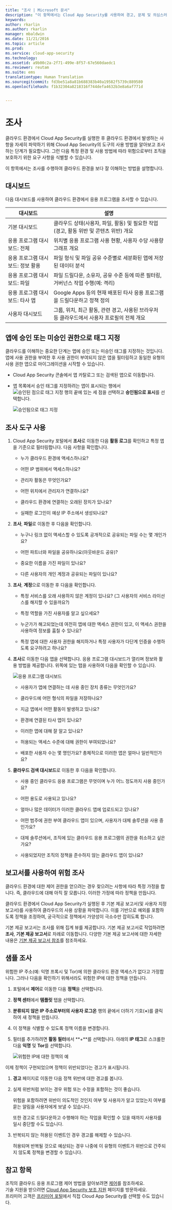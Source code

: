 ```yaml
---
title: "조사 | Microsoft 문서"
description: "이 항목에서는 Cloud App Security를 사용하여 경고, 문제 및 의심스러운 활동을 조사하는 프로세스에 대해 간략하게 설명합니다."
keywords: 
author: rkarlin
ms.author: rkarlin
manager: mbaldwin
ms.date: 11/21/2016
ms.topic: article
ms.prod: 
ms.service: cloud-app-security
ms.technology: 
ms.assetid: a9b00c2a-2f71-499e-8f57-67e560daedc1
ms.reviewer: reutam
ms.suite: ems
translationtype: Human Translation
ms.sourcegitcommit: fd3be51a8a81b688383b40a19582f5739c889580
ms.openlocfilehash: f1b32304a8218316f744defa4632b3e8a6af771d


---
```


# <a name="investigate"></a>조사
클라우드 환경에서 Cloud App Security를 실행한 후 클라우드 환경에서 발생하는 사항을 자세히 파악하기 위해 Cloud App Security의 도구의 사용 방법을 알아보고 조사하는 단계가 필요합니다. 그런 다음 특정 환경 및 사용 방법에 따라 위험으로부터 조직을 보호하기 위한 요구 사항을 식별할 수 있습니다.  

이 항목에서는 조사를 수행하여 클라우드 환경을 보다 잘 이해하는 방법을 설명합니다.  

## <a name="dashboards"></a>대시보드  
다음 대시보드를 사용하여 클라우드 환경에서 응용 프로그램을 조사할 수 있습니다.  

|대시보드|설명|  
|---------------|-----------------|  
|기본 대시보드|클라우드 상태(사용자, 파일, 활동) 및 필요한 작업(경고, 활동 위반 및 콘텐츠 위반) 개요|  
|응용 프로그램 대시보드: 전체|위치별 응용 프로그램 사용 현황, 사용자 수당 사용량 그래프 개요|  
|응용 프로그램 대시보드: 정보 활용|파일 형식 및 파일 공유 수준별로 세분화된 앱에 저장된 데이터 분석|  
|응용 프로그램 대시보드: 파일|파일 드릴다운, 소유자, 공유 수준 등에 따른 필터링, 거버넌스 작업 수행(예: 격리)|  
|응용 프로그램 대시보드: 타사 앱|Google Apps 등의 현재 배포된 타사 응용 프로그램을 드릴다운하고 정책 정의|  
|사용자 대시보드|그룹, 위치, 최근 활동, 관련 경고, 사용된 브라우저 등 클라우드에서 사용자 프로필의 전체 개요|  

##  <a name="a-namesanctionappa-tag-apps-as-sanctioned-or-unsanctioned"></a><a name="sanctionapp"></a> 앱에 승인 또는 미승인 권한으로 태그 지정  
클라우드를 이해하는 중요한 단계는 앱에 승인 또는 미승인 태그를 지정하는 것입니다. 앱에 사용 권한을 부여한 후 사용 권한이 부여되지 않은 앱을 필터링하고 동일한 유형의 사용 권한 앱으로 마이그레이션을 시작할 수 있습니다.  

-   Cloud App Security 콘솔에서 앱 카탈로그 또는 검색된 앱으로 이동합니다.  

-   앱 목록에서 승인 태그를 지정하려는 앱이 표시되는 행에서 ![승인된 점으로 태그 지정](./media/sanction-three-dots.png "Tag as sanctioned dots") 행의 끝에 있는 세 점을 선택하고 **승인됨으로 표시**를 선택합니다.  

     ![승인됨으로 태그 지정](./media/mark-as-sanctioned.png "tag as sanctioned")  


## <a name="use-the-investigation-tools"></a>조사 도구 사용  

1.  Cloud App Security 포털에서 **조사**로 이동한 다음 **활동 로그**를 확인하고 특정 앱을 기준으로 필터링합니다. 다음 사항을 확인합니다.  

    -   누가 클라우드 환경에 액세스하나요?  

    -   어떤 IP 범위에서 액세스하나요?  

    -   관리자 활동은 무엇인가요?  

    -   어떤 위치에서 관리자가 연결하나요?  

    -   클라우드 환경에 연결하는 오래된 장치가 있나요?  

    -   실패한 로그인이 예상 IP 주소에서 생성되나요?  

2.  **조사**, **파일**로 이동한 후 다음을 확인합니다.  

    -   누구나 링크 없이 액세스할 수 있도록 공개적으로 공유되는 파일 수는 몇 개인가요?  

    -   어떤 파트너와 파일을 공유하나요(아웃바운드 공유)?  

    -   중요한 이름을 가진 파일이 있나요?  

    -   다른 사용자의 개인 계정과 공유되는 파일이 있나요?  

3.  **조사**, **계정**으로 이동한 후 다음을 확인합니다.  

    -   특정 서비스를 오래 사용하지 않은 계정이 있나요? (그 사용자의 서비스 라이선스를 해지할 수 있을까요?)  

    -   특정 역할을 가진 사용자를 알고 싶으세요?  

    -   누군가가 해고되었는데 여전히 앱에 대한 액세스 권한이 있고, 이 액세스 권한을 사용하여 정보를 훔칠 수 있나요?  

    -   특정 앱에 대한 사용자 권한을 해지하거나 특정 사용자가 다단계 인증을 수행하도록 요구하려고 하나요?  

4.  **조사**로 이동한 다음 앱을 선택합니다. 응용 프로그램 대시보드가 열리며 정보와 활용 방법을 제공합니다. 위쪽에 있는 탭을 사용하여 다음을 확인할 수 있습니다.  

     ![응용 프로그램 대시보드](./media/investigate-app.png "investigate app")  

    -   사용자가 앱에 연결하는 데 사용 중인 장치 종류는 무엇인가요?  

    -   클라우드에 어떤 형식의 파일을 저장하나요?  

    -   지금 앱에서 어떤 활동이 발생하고 있나요?  

    -   환경에 연결된 타사 앱이 있나요?  

    -   이러한 앱에 대해 잘 알고 있나요?  

    -   허용되는 액세스 수준에 대해 권한이 부여되었나요?  

    -   배포한 사용자 수는 몇 명인가요? 총체적으로 이러한 앱은 얼마나 일반적인가요?  

5.  **클라우드 검색 대시보드**로 이동한 후 다음을 확인합니다.  

    -   사용 중인 클라우드 응용 프로그램은 무엇이며 누가 어느 정도까지 사용 중인가요?  

    -   어떤 용도로 사용되고 있나요?  

    -   얼마나 많은 데이터가 이러한 클라우드 앱에 업로드되고 있나요?  

    -   어떤 범주에 권한 부여 클라우드 앱이 있으며, 사용자가 대체 솔루션을 사용 중인가요?  

    -   대체 솔루션에서, 조직에 있는 클라우드 응용 프로그램의 권한을 취소하고 싶은가요?  

    -   사용되었지만 조직의 정책을 준수하지 않는 클라우드 앱이 있나요?  

## <a name="use-reports-to-investigate-risk"></a>보고서를 사용하여 위험 조사  
클라우드 환경에 대한 제어 권한을 얻으려는 경우 찾으려는 사항에 따라 특정 가정을 합니다. 즉, 클라우드에 대해 아직 잘 모릅니다. 이러한 가정에 따라 정책을 만듭니다.

클라우드 환경에서 Cloud App Security가 실행된 후 기본 제공 보고서(및 사용자 지정 보고서)를 사용하여 클라우드의 사용 상황을 파악합니다. 이를 기반으로 예외를 포함하도록 정책을 조정하여, 궁극적으로 정책에서 가양성이 극소수만 잡히도록 합니다.  

기본 제공 보고서는 조사를 위해 집계 뷰를 제공합니다. 기본 제공 보고서로 작업하려면 **조사**, **기본 제공 보고서**로 차례로 이동합니다. 다양한 기본 제공 보고서에 대한 자세한 내용은 [기본 제공 보고서 참조](built-in-report-reference.md)를 참조하세요.  

## <a name="sample-investigation"></a>샘플 조사  
위험한 IP 주소(예: 익명 프록시 및 Tor)에 의한 클라우드 환경 액세스가 없다고 가정합니다. 그러나 다음을 확인하기 위해서라도 위험한 IP에 대한 정책을 만듭니다.  

1.  포털에서 **제어**로 이동한 다음 **정책**을 선택합니다.  

2.  **정책 센터**에서 **템플릿** 탭을 선택합니다.  

3.  **분류되지 않은 IP 주소로부터의 사용자 로그온** 행의 끝에서 더하기 기호(**+**)를 클릭하여 새 정책을 만듭니다.  

4.  이 정책을 식별할 수 있도록 정책 이름을 변경합니다.  

5.  필터를 추가하려면 **활동 필터**에서 **+**를 선택합니다. 아래의 **IP 태그**로 스크롤한 다음 **익명** 및 **Tor**를 선택합니다.  

     ![위험한 IP에 대한 정책의 예](./media/example-policy-risky-ips.png "example policy risky ips")  

이제 정책이 구현되었으며 정책이 위반되었다는 경고가 표시됩니다.  

1.  **경고** 페이지로 이동한 다음 정책 위반에 대한 경고를 봅니다.  

2.  실제 위반처럼 보이는 경우 위험 또는 수정을 포함하는 것이 좋습니다.  

     위험을 포함하려면 위반이 의도적인 것인지 여부 및 사용자가 알고 있었는지 여부를 묻는 알림을 사용자에게 보낼 수 있습니다.  

     또한 경고로 드릴다운하고 수행해야 하는 작업을 확인할 수 있을 때까지 사용자를 일시 중단할 수도 있습니다.  

3.  반복되지 않는 허용된 이벤트인 경우 경고를 해제할 수 있습니다.  

     허용되며 반복될 것으로 예상되는 경우 나중에 이 유형의 이벤트가 위반으로 간주되지 않도록 정책을 변경할 수 있습니다.  

## <a name="see-also"></a>참고 항목  
조직의 클라우드 응용 프로그램 제어 방법을 알아보려면 [제어](control.md)를 참조하세요.   
기술 지원을 받으려면 [Cloud App Security 보조 지원](http://support.microsoft.com/oas/default.aspx?prid=16031) 페이지를 방문하세요.  
프리미어 고객은 [프리미어 포털](https://premier.microsoft.com/)에서 직접 Cloud App Security를 선택할 수도 있습니다.  



<!--HONumber=Nov16_HO5-->



